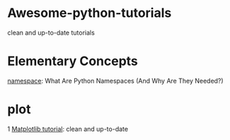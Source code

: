 # Awesome-python-tutorials
clean and up-to-date tutorials


# Elementary Concepts
[namespace](https://code.tutsplus.com/tutorials/what-are-python-namespaces-and-why-are-they-needed--cms-28598): What Are Python Namespaces (And Why Are They Needed?)

# plot
1 [Matplotlib tutorial](https://realpython.com/python-matplotlib-guide/): clean and up-to-date
